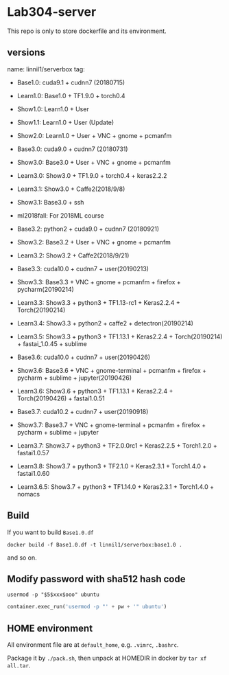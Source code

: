 # Lab304-server

This repo is only to store dockerfile and its environment.

## versions
name: linnil1/serverbox
tag:
* Base1.0: cuda9.1 + cudnn7 (20180715)
* Learn1.0: Base1.0 + TF1.9.0 + torch0.4
* Show1.0: Learn1.0 + User
* Show1.1: Learn1.0 + User (Update)
* Show2.0: Learn1.0 + User + VNC + gnome + pcmanfm

* Base3.0: cuda9.0  + cudnn7 (20180731)
* Show3.0: Base3.0 + User + VNC + gnome + pcmanfm
* Learn3.0: Show3.0 + TF1.9.0 + torch0.4 + keras2.2.2
* Learn3.1: Show3.0 + Caffe2(2018/9/8) 
* Show3.1: Base3.0 + ssh
* ml2018fall: For 2018ML course
* Base3.2: python2 + cuda9.0  + cudnn7 (20180921)
* Show3.2: Base3.2 + User + VNC + gnome + pcmanfm
* Learn3.2: Show3.2 + Caffe2(2018/9/21)

* Base3.3: cuda10.0 + cudnn7 + user(20190213)
* Show3.3: Base3.3 + VNC + gnome + pcmanfm + firefox + pycharm(20190214)
* Learn3.3: Show3.3 + python3 + TF1.13-rc1 + Keras2.2.4 + Torch(20190214)
* Learn3.4: Show3.3 + python2 + caffe2 + detectron(20190214)
* Learn3.5: Show3.3 + python3 + TF1.13.1 + Keras2.2.4 + Torch(20190214) + fastai_1.0.45 + sublime

* Base3.6: cuda10.0 + cudnn7 + user(20190426)
* Show3.6: Base3.6 + VNC + gnome-terminal + pcmanfm + firefox + pycharm + sublime + jupyter(20190426)
* Learn3.6: Show3.6 + python3 + TF1.13.1 + Keras2.2.4 + Torch(20190426) + fastai1.0.51

* Base3.7: cuda10.2 + cudnn7 + user(20190918)
* Show3.7: Base3.7 + VNC + gnome-terminal + pcmanfm + firefox + pycharm + sublime + jupyter
* Learn3.7: Show3.7 + python3 + TF2.0.0rc1 + Keras2.2.5 + Torch1.2.0 + fastai1.0.57
* Learn3.8: Show3.7 + python3 + TF2.1.0 + Keras2.3.1 + Torch1.4.0 + fastai1.0.60
* Learn3.6.5: Show3.7 + python3 + TF1.14.0 + Keras2.3.1 + Torch1.4.0 + nomacs

## Build

If you want to build `Base1.0.df`

`docker build -f Base1.0.df -t linnil1/serverbox:base1.0 .`

and so on.


## Modify password with sha512 hash code
`usermod -p "$5$xxx$ooo" ubuntu`

``` python
container.exec_run('usermod -p "' + pw + '" ubuntu')
```

## HOME environment
All environment file are at `default_home`, e.g. `.vimrc`, `.bashrc`.

Package it by `./pack.sh`, then unpack at HOMEDIR in docker by `tar xf all.tar`.
